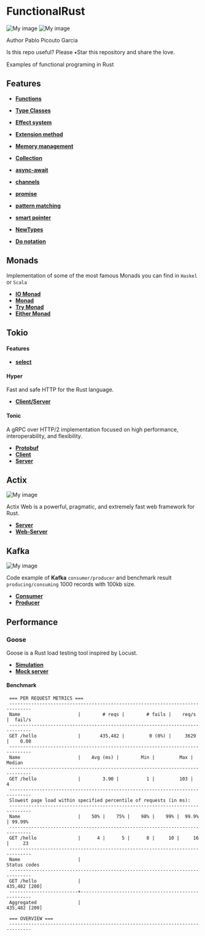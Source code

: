 # FunctionalRust
![My image](img/rust.jpg)
![My image](img/lambda.jpg)

Author Pablo Picouto Garcia

Is this repo useful? Please ⭑Star this repository and share the love.

Examples of functional programing in Rust

## Features

* **[Functions](src/features/functions.rs)**
* **[Type Classes](src/features/type_classes.rs)**

* **[Effect system](src/features/effect_system.rs)**
* **[Extension method](src/features/extension_method.rs)**
* **[Memory management](src/features/memory_management.rs)**
* **[Collection](src/features/collection.rs)**
* **[async-await](src/features/async_programming.rs)**
* **[channels](src/features/channels_feature.rs)**
* **[promise](src/features/promise.rs)**
* **[pattern matching](src/features/pattern_matching.rs)**
* **[smart pointer](src/features/smart_pointer.rs)**
* **[NewTypes](src/features/new_types.rs)**
* **[Do notation](src/features/do_notation_style.rs)**

## Monads

Implementation of some of the most famous Monads you can find in ```Haskel``` or ```Scala```

* **[IO Monad](src/features/rust_io.rs)**
* **[Monad](src/features/monad.rs)**
* **[Try Monad](src/features/try_monad.rs)**
* **[Either Monad](src/features/either_monad.rs)**

## Tokio

#### Features

* **[select](tokio/src/tokio_select.rs)**

#### Hyper

Fast and safe HTTP for the Rust language.

* **[Client/Server](tokio/src/tokio_http_hyper.rs)**

#### Tonic

A gRPC over HTTP/2 implementation focused on high performance, interoperability, and flexibility.

* **[Protobuf](tokio/proto/grpc_service.proto)**
* **[Client](tokio/src/tokio_grpc_client.rs)**
* **[Server](tokio/src/tokio_grpc_server.rs)**

## Actix

![My image](img/actix-web.png)

Actix Web is a powerful, pragmatic, and extremely fast web framework for Rust.

* **[Server](actix/src/actix_server.rs)**
* **[Web-Server](actix/src/actix_web_server.rs)**

## Kafka

![My image](img/kafka.png)

Code example of **Kafka** ```consumer/producer``` and benchmark result ```producing/consuming``` 1000 records with 100kb size.

* **[Consumer](kafka/src/kafka_consumer.rs)**
* **[Producer](kafka/src/kafka_producer.rs)**

## Performance

### Goose

Goose is a Rust load testing tool inspired by Locust. 

* **[Simulation](goose/src/goose_load_test.rs)**
* **[Mock server](goose/src/mock_http_server.rs)**

#### Benchmark 

```
 === PER REQUEST METRICS ===
 ------------------------------------------------------------------------------
 Name                     |        # reqs |        # fails |    req/s |  fail/s
 ------------------------------------------------------------------------------
 GET /hello               |       435,482 |         0 (0%) |     3629 |    0.00
 ------------------------------------------------------------------------------
 Name                     |    Avg (ms) |        Min |         Max |     Median
 ------------------------------------------------------------------------------
 GET /hello               |        3.90 |          1 |         103 |          4
 ------------------------------------------------------------------------------
 Slowest page load within specified percentile of requests (in ms):
 ------------------------------------------------------------------------------
 Name                     |    50% |    75% |    98% |    99% |  99.9% | 99.99%
 ------------------------------------------------------------------------------
 GET /hello               |      4 |      5 |      8 |     10 |     16 |     23
 ------------------------------------------------------------------------------
 Name                     |                                        Status codes 
 ------------------------------------------------------------------------------
 GET /hello               |                                       435,482 [200]
 -------------------------+----------------------------------------------------
 Aggregated               |                                       435,482 [200] 

 === OVERVIEW ===
 ------------------------------------------------------------------------------

```
